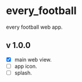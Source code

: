# every_football

every football web app.

## v 1.0.0

- [x] main web view.
- [ ] app icon.
- [ ] splash.
